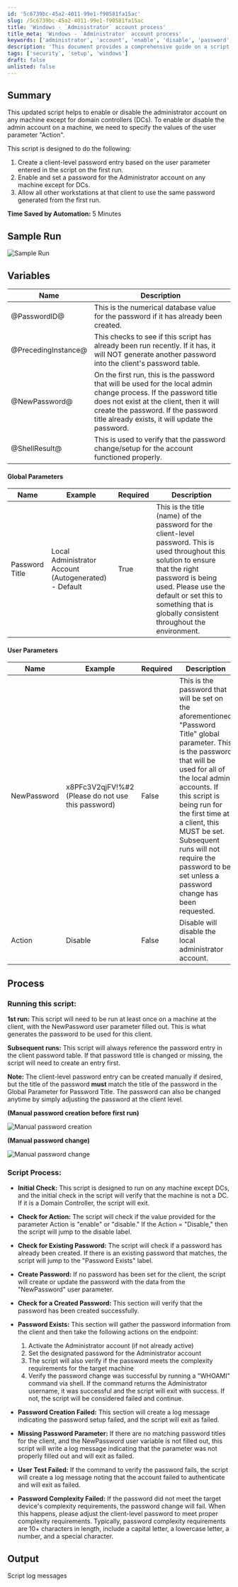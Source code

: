 ```yaml
---
id: '5c6739bc-45a2-4011-99e1-f90581fa15ac'
slug: /5c6739bc-45a2-4011-99e1-f90581fa15ac
title: 'Windows - `Administrator` account process'
title_meta: 'Windows - `Administrator` account process'
keywords: ['administrator', 'account', 'enable', 'disable', 'password', 'script', 'client']
description: 'This document provides a comprehensive guide on a script designed to enable or disable the administrator account on Windows machines, excluding domain controllers. It outlines the necessary parameters, process flow, and troubleshooting steps to effectively manage admin account settings across client workstations.'
tags: ['security', 'setup', 'windows']
draft: false
unlisted: false
---
```


## Summary

This updated script helps to enable or disable the administrator account on any machine except for domain controllers (DCs). To enable or disable the admin account on a machine, we need to specify the values of the user parameter "Action".

This script is designed to do the following:
1. Create a client-level password entry based on the user parameter entered in the script on the first run.
2. Enable and set a password for the Administrator account on any machine except for DCs.
3. Allow all other workstations at that client to use the same password generated from the first run.

**Time Saved by Automation:** 5 Minutes

## Sample Run

![Sample Run](../../../static/img/docs/5c6739bc-45a2-4011-99e1-f90581fa15ac/image_1.webp)

## Variables

| Name                | Description                                                                                                                                                    |
|---------------------|----------------------------------------------------------------------------------------------------------------------------------------------------------------|
| @PasswordID@        | This is the numerical database value for the password if it has already been created.                                                                         |
| @PrecedingInstance@ | This checks to see if this script has already been run recently. If it has, it will NOT generate another password into the client's password table.           |
| @NewPassword@       | On the first run, this is the password that will be used for the local admin change process. If the password title does not exist at the client, then it will create the password. If the password title already exists, it will update the password. |
| @ShellResult@       | This is used to verify that the password change/setup for the account functioned properly.                                                                     |

#### Global Parameters

| Name                | Example                                               | Required | Description                                                                                                                                                                                                                     |
|---------------------|-------------------------------------------------------|----------|---------------------------------------------------------------------------------------------------------------------------------------------------------------------------------------------------------------------------------|
| Password Title      | Local Administrator Account (Autogenerated) - Default | True     | This is the title (name) of the password for the client-level password. This is used throughout this solution to ensure that the right password is being used. Please use the default or set this to something that is globally consistent throughout the environment. |

#### User Parameters

| Name        | Example                                     | Required | Description                                                                                                                                                                                                                     |
|-------------|---------------------------------------------|----------|---------------------------------------------------------------------------------------------------------------------------------------------------------------------------------------------------------------------------------|
| NewPassword | x8PFc3V2qjFV!%#2 (Please do not use this password) | False    | This is the password that will be set on the aforementioned "Password Title" global parameter. This is the password that will be used for all of the local admin accounts. If this script is being run for the first time at a client, this MUST be set. Subsequent runs will not require the password to be set unless a password change has been requested. |
| Action      | Disable                                     | False    | Disable will disable the local administrator account.                                                                                                                                                                          |

## Process

### Running this script:

**1st run:** This script will need to be run at least once on a machine at the client, with the NewPassword user parameter filled out. This is what generates the password to be used for this client.

**Subsequent runs:** This script will always reference the password entry in the client password table. If that password title is changed or missing, the script will need to create an entry first.

**Note:** The client-level password entry can be created manually if desired, but the title of the password **must** match the title of the password in the Global Parameter for Password Title. The password can also be changed anytime by simply adjusting the password at the client level.

**(Manual password creation before first run)**

![Manual password creation](../../../static/img/docs/5c6739bc-45a2-4011-99e1-f90581fa15ac/image_2.webp)

**(Manual password change)**

![Manual password change](../../../static/img/docs/5c6739bc-45a2-4011-99e1-f90581fa15ac/image_3.webp)

### Script Process:

- **Initial Check:** This script is designed to run on any machine except DCs, and the initial check in the script will verify that the machine is not a DC. If it is a Domain Controller, the script will exit.

- **Check for Action:** The script will check if the value provided for the parameter Action is "enable" or "disable." If the Action = "Disable," then the script will jump to the disable label.

- **Check for Existing Password:** The script will check if a password has already been created. If there is an existing password that matches, the script will jump to the "Password Exists" label.

- **Create Password:** If no password has been set for the client, the script will create or update the password with the data from the "NewPassword" user parameter.

- **Check for a Created Password:** This section will verify that the password has been created successfully.

- **Password Exists:** This section will gather the password information from the client and then take the following actions on the endpoint:
  1. Activate the Administrator account (if not already active)
  2. Set the designated password for the Administrator account
  3. The script will also verify if the password meets the complexity requirements for the target machine
  4. Verify the password change was successful by running a "WHOAMI" command via shell. If the command returns the Administrator username, it was successful and the script will exit with success. If not, the script will be considered failed and continue.

- **Password Creation Failed:** This section will create a log message indicating the password setup failed, and the script will exit as failed.

- **Missing Password Parameter:** If there are no matching password titles for the client, and the NewPassword user variable is not filled out, this script will write a log message indicating that the parameter was not properly filled out and will exit as failed.

- **User Test Failed:** If the command to verify the password fails, the script will create a log message noting that the account failed to authenticate and will exit as failed.

- **Password Complexity Failed:** If the password did not meet the target device's complexity requirements, the password change will fail. When this happens, please adjust the client-level password to meet proper complexity requirements. Typically, password complexity requirements are 10+ characters in length, include a capital letter, a lowercase letter, a number, and a special character.

## Output

Script log messages